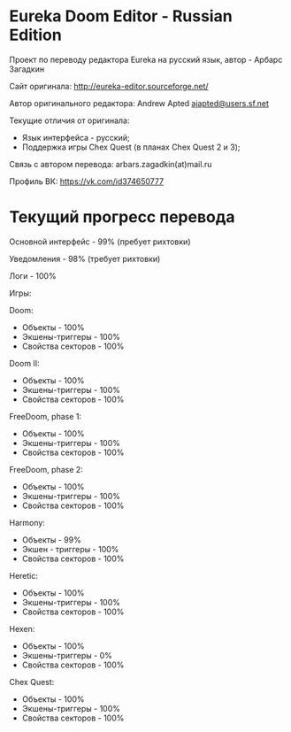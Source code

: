 # Eureka Doom Editor - Russian Edition


Проект по переводу редактора Eureka на русский язык, автор - Арбарс Загадкин


Сайт оригинала: http://eureka-editor.sourceforge.net/


Автор оригинального редактора: Andrew Apted  <ajapted@users.sf.net>


Текущие отличия от оригинала:

 - Язык интерфейса - русский;
 - Поддержка игры Chex Quest (в планах Chex Quest 2 и 3);



Связь с автором перевода: arbars.zagadkin(at)mail.ru

Профиль ВК: https://vk.com/id374650777


# Текущий прогресс перевода

Основной интерфейс - 99% (пребует рихтовки)


Уведомления - 98% (требует рихтовки)


Логи - 100%

Игры:


 Doom:
 - Объекты - 100%
 - Экшены-триггеры - 100%
 - Свойства секторов - 100%


 Doom II:
 - Объекты - 100%
 - Экшены-триггеры - 100%
 - Свойства секторов - 100%


 FreeDoom, phase 1:
 - Объекты - 100%
 - Экшены-триггеры - 100%
 - Свойства секторов - 100%


 FreeDoom, phase 2:
 - Объекты - 100%
 - Экшены-триггеры - 100%
 - Свойства секторов - 100%


 Harmony:
 - Объекты - 99%
 - Экшен - триггеры - 100%
 - Свойства секторов - 100%


 Heretic:
 - Объекты - 100%
 - Экшены-триггеры - 100%
 - Свойства секторов - 100%


 Hexen:
 - Объекты - 100%
 - Экшены-триггеры - 0%
 - Свойства секторов - 100%


 Chex Quest:
 - Объекты - 100%
 - Экшены-триггеры - 100%
 - Свойства секторов - 100%


